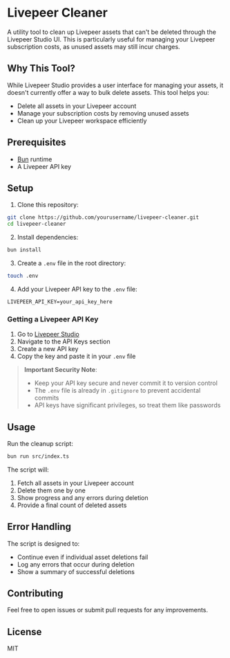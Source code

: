 # Livepeer Cleaner

A utility tool to clean up Livepeer assets that can't be deleted through the Livepeer Studio UI. This is particularly useful for managing your Livepeer subscription costs, as unused assets may still incur charges.

## Why This Tool?

While Livepeer Studio provides a user interface for managing your assets, it doesn't currently offer a way to bulk delete assets. This tool helps you:

- Delete all assets in your Livepeer account
- Manage your subscription costs by removing unused assets
- Clean up your Livepeer workspace efficiently

## Prerequisites

- [Bun](https://bun.sh/) runtime
- A Livepeer API key

## Setup

1. Clone this repository:

```bash
git clone https://github.com/yourusername/livepeer-cleaner.git
cd livepeer-cleaner
```

2. Install dependencies:

```bash
bun install
```

3. Create a `.env` file in the root directory:

```bash
touch .env
```

4. Add your Livepeer API key to the `.env` file:

```
LIVEPEER_API_KEY=your_api_key_here
```

### Getting a Livepeer API Key

1. Go to [Livepeer Studio](https://livepeer.studio/)
2. Navigate to the API Keys section
3. Create a new API key
4. Copy the key and paste it in your `.env` file

> **Important Security Note**:
>
> - Keep your API key secure and never commit it to version control
> - The `.env` file is already in `.gitignore` to prevent accidental commits
> - API keys have significant privileges, so treat them like passwords

## Usage

Run the cleanup script:

```bash
bun run src/index.ts
```

The script will:

1. Fetch all assets in your Livepeer account
2. Delete them one by one
3. Show progress and any errors during deletion
4. Provide a final count of deleted assets

## Error Handling

The script is designed to:

- Continue even if individual asset deletions fail
- Log any errors that occur during deletion
- Show a summary of successful deletions

## Contributing

Feel free to open issues or submit pull requests for any improvements.

## License

MIT
